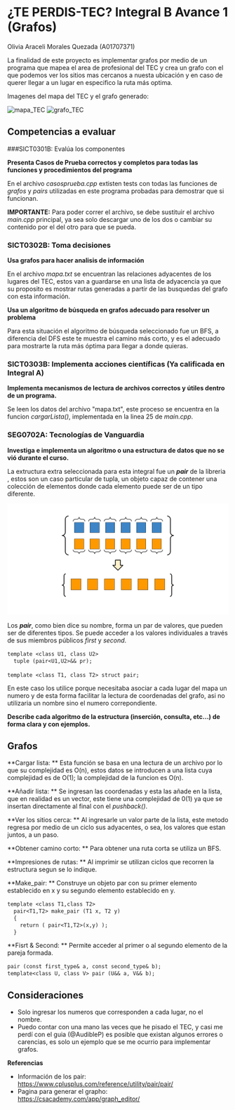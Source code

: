 # ¿TE PERDIS-TEC? Integral B Avance 1 (Grafos)
Olivia Araceli Morales Quezada (A01707371)

La finalidad de este proyecto es implementar grafos por medio de un programa que mapea el area de profesional del TEC y crea un grafo con el que podemos ver los sitios mas cercanos a nuesta ubicación y en caso de querer llegar a un lugar en especifico la ruta más optima. 

Imagenes del mapa del TEC y el grafo generado:

![mapa_TEC](mapa_TEC.png)
![grafo_TEC](graph.png)

## Competencias a evaluar

###SICT0301B: Evalúa los componentes

**Presenta Casos de Prueba correctos y completos para todas las funciones y procedimientos del programa**

En el archivo *casosprueba.cpp* extisten tests con todas las funciones de *grafos* y *pairs* utilizadas en este programa probadas para demostrar que si funcionan.

**IMPORTANTE:** Para poder correr el archivo, se debe sustituir el archivo *main.cpp* principal, ya sea solo descargar uno de los dos o cambiar su contenido por el del otro para que se pueda.

### SICT0302B: Toma decisiones

**Usa grafos para hacer analisis de información** 

En el archivo _mapa.txt_ se encuentran las relaciones adyacentes de los lugares del TEC, estos van a guardarse en una lista de adyacencia ya que su proposito es mostrar rutas generadas a partir de las busquedas del grafo con esta información. 

**Usa un algoritmo de búsqueda en grafos adecuado para resolver un problema**

Para esta situación el algoritmo de búsqueda seleccionado fue un BFS, a diferencia del DFS este te muestra el camino más corto, y es el adecuado para mostrarte la ruta más óptima para llegar a donde quieras. 

### SICT0303B: Implementa acciones científicas (Ya calificada en Integral A)

**Implementa mecanismos de lectura de archivos correctos y útiles dentro de un programa.** 

Se leen los datos del archivo "mapa.txt", este proceso se encuentra en la funcion _cargarLista()_, implementada en la linea 25 de _main.cpp_.

### SEG0702A: Tecnologías de Vanguardia

**Investiga e implementa un algoritmo o una estructura de datos que no se vió durante el curso.**

La extructura extra seleccionada para esta integral fue un _**pair**_ de la libreria _<utility>_, estos son un caso particular de tupla, un objeto capaz de contener una colección de elementos donde cada elemento puede ser de un tipo diferente. 

![pair](pair.png)

Los _**pair**_, como bien dice su nombre, forma un par de valores, que pueden ser de diferentes tipos. Se puede acceder a los valores individuales a través de sus miembros públicos _first_ y _second_.

```
template <class U1, class U2>
  tuple (pair<U1,U2>&& pr);

template <class T1, class T2> struct pair;
```
En este caso los utilice porque necesitaba asociar a cada lugar del mapa un numero y de esta forma facilitar la lectura de coordenadas del grafo, asi no utilizaria un nombre sino el numero correpondiente. 

**Describe cada algoritmo de la estructura (inserción, consulta, etc...) de forma clara y con ejemplos.**

## Grafos

**Cargar lista: ** Esta función se basa en una lectura de un archivo por lo que su complejidad es O(n), estos datos se introducen a una lista cuya complejidad es de O(1); la complejidad de la funcion es O(n).

**Añadir lista: ** Se ingresan las coordenadas y esta las añade en la lista, que en realidad es un vector, este tiene una complejidad de 0(1) ya que se insertan directamente al final con el _pushback()_.

**Ver los sitios cerca: ** Al ingresarle un valor parte de la lista, este metodo regresa por medio de un ciclo sus adyacentes, o sea, los valores que estan juntos, a un paso.

**Obtener camino corto: ** Para obtener una ruta corta se utiliza un BFS.

**Impresiones de rutas: ** Al imprimir se utilizan ciclos que recorren la estructura segun se lo indique.

**Make_pair: ** Construye un objeto par con su primer elemento establecido en x y su segundo elemento establecido en y.
```
template <class T1,class T2>
  pair<T1,T2> make_pair (T1 x, T2 y)
  {
    return ( pair<T1,T2>(x,y) );
  }
```
**Fisrt & Second: ** Permite acceder al primer o al segundo elemento de la pareja formada.
```
pair (const first_type& a, const second_type& b);
template<class U, class V> pair (U&& a, V&& b);
```
## Consideraciones
- Solo ingresar los numeros que corresponden a cada lugar, no el nombre.
- Puedo contar con una mano las veces que he pisado el TEC, y casi me perdí con el guia (@AudibleP) es posible que existan algunos errores o carencias, es solo un ejemplo que se me ocurrio para implementar grafos.

**Referencias**

- Información de los pair: https://www.cplusplus.com/reference/utility/pair/pair/
- Pagina para generar el grapho: https://csacademy.com/app/graph_editor/ 